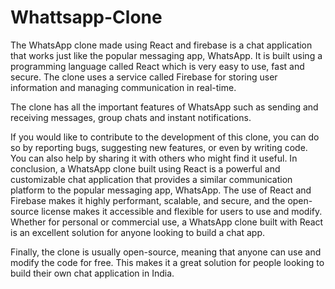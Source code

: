 # Whattsapp-Clone
The WhatsApp clone made using React and firebase is a chat application that works just like the popular messaging app, WhatsApp. It is built using a programming language called React which is very easy to use, fast and secure. The clone uses a service called Firebase for storing user information and managing communication in real-time.

The clone has all the important features of WhatsApp such as sending and receiving messages,  group chats and instant notifications.


If you would like to contribute to the development of this clone, you can do so by reporting bugs, suggesting new features, or even by writing code. You can also help by sharing it with others who might find it useful.
In conclusion, a WhatsApp clone built using React is a powerful and customizable chat application that provides a similar communication platform to the popular messaging app, WhatsApp. The use of React and Firebase makes it highly performant, scalable, and secure, and the open-source license makes it accessible and flexible for users to use and modify. Whether for personal or commercial use, a WhatsApp clone built with React is an excellent solution for anyone looking to build a chat app.

Finally, the clone is usually open-source, meaning that anyone can use and modify the code for free. This makes it a great solution for people looking to build their own chat application in India.
